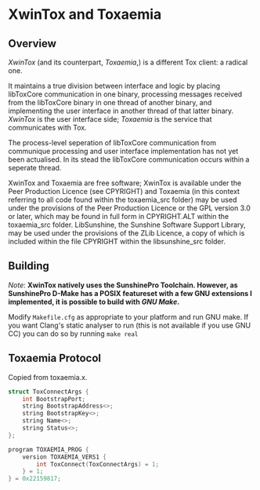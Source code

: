 XwinTox and Toxaemia
==============

Overview
--------------

*XwinTox* (and its counterpart, *Toxaemia*,) is a different Tox client: 
a radical one. 

It maintains a true division between interface and logic by placing libToxCore 
communication in one binary, processing messages received from the libToxCore 
binary in one thread of another binary, and implementing the user interface in 
another thread of that latter binary. *XwinTox* is the user interface side; 
*Toxaemia* is the service that communicates with Tox.

The process-level seperation of libToxCore communication from communique
processing and user interface implementation has not yet been actualised. In its
stead the libToxCore communication occurs within a seperate thread.

XwinTox and Toxaemia are free software; XwinTox is available under the Peer 
Production Licence (see CPYRIGHT) and Toxaemia (in this context referring to all
code found within the toxaemia_src folder) may be used under the provisions of
the Peer Production Licence or the GPL version 3.0 or later, which may be found
in full form in CPYRIGHT.ALT within the toxaemia_src folder. LibSunshine, the 
Sunshine Software Support Library, may be used under the provisions of the 
ZLib Licence, a copy of which is included within the file CPYRIGHT within the
libsunshine_src folder.


Building
--------------

*Note*: **XwinTox natively uses the SunshinePro Toolchain.
However, as SunshinePro D-Make has a POSIX featureset with a few
GNU extensions I implemented, it is possible to build with *GNU Make*.**

Modify ```Makefile.cfg``` as appropriate to your platform and run GNU make.
If you want Clang's static analyser to run (this is not available if you use GNU
CC) you can do so by running ```make real```

Toxaemia Protocol
--------------

Copied from toxaemia.x.

```c
struct ToxConnectArgs {
	int BootstrapPort;
	string BootstrapAddress<>;
	string BootstrapKey<>;
	string Name<>;
	string Status<>;
};

program TOXAEMIA_PROG {
	version TOXAEMIA_VERS1 {
		int ToxConnect(ToxConnectArgs) = 1;
	} = 1;
} = 0x22159817;
```


